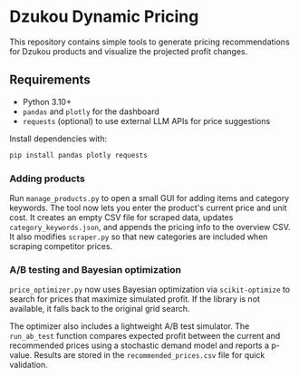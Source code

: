 # Dzukou Dynamic Pricing

This repository contains simple tools to generate pricing recommendations for Dzukou products and visualize the projected profit changes.

## Requirements
- Python 3.10+
- `pandas` and `plotly` for the dashboard
- `requests` (optional) to use external LLM APIs for price suggestions

Install dependencies with:
```bash
pip install pandas plotly requests
```

### Adding products
Run `manage_products.py` to open a small GUI for adding items and category
keywords. The tool now lets you enter the product's current price and unit
cost. It creates an empty CSV file for scraped data, updates
`category_keywords.json`, and appends the pricing info to the overview CSV. It
also modifies `scraper.py` so that new categories are included when scraping
competitor prices.

### A/B testing and Bayesian optimization
`price_optimizer.py` now uses Bayesian optimization via `scikit-optimize` to
search for prices that maximize simulated profit. If the library is not
available, it falls back to the original grid search.

The optimizer also includes a lightweight A/B test simulator. The `run_ab_test`
function compares expected profit between the current and recommended prices
using a stochastic demand model and reports a p-value. Results are stored in the
`recommended_prices.csv` file for quick validation.
